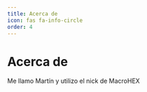 ```yaml
---
title: Acerca de
icon: fas fa-info-circle
order: 4
---
```


<!-- > Add Markdown syntax content to file `_tabs/about.md`{: .filepath } and it will show up on this page.
{: .prompt-tip } -->

# Acerca de
Me llamo Martín y utilizo el nick de MacroHEX